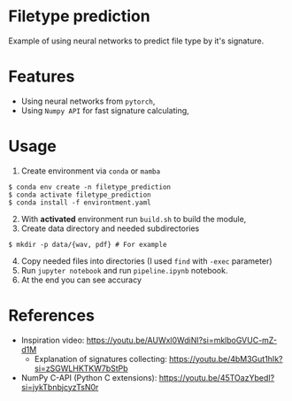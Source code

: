 # Filetype prediction

Example of using neural networks to predict file type by it's signature. 

# Features

- Using neural networks from `pytorch`,
- Using `Numpy API` for fast signature calculating,

# Usage

1. Create environment via `conda` or `mamba`

```console
$ conda env create -n filetype_prediction 
$ conda activate filetype_prediction
$ conda install -f environtment.yaml
```

2. With **activated** environment run `build.sh` to build the module,
3. Create data directory and needed subdirectories

```console
$ mkdir -p data/{wav, pdf} # For example
```

4. Copy needed files into directories (I used `find` with `-exec` parameter)
5. Run `jupyter notebook` and run `pipeline.ipynb` notebook.
6. At the end you can see accuracy

# References

- Inspiration video: https://youtu.be/AUWxl0WdiNI?si=mklboGVUC-mZ-d1M
  - Explanation of signatures collecting: https://youtu.be/4bM3Gut1hIk?si=zSGWLHKTKW7bStPb
- NumPy C-API (Python C extensions): https://youtu.be/45TOazYbedI?si=jykTbnbjcyzTsN0r
